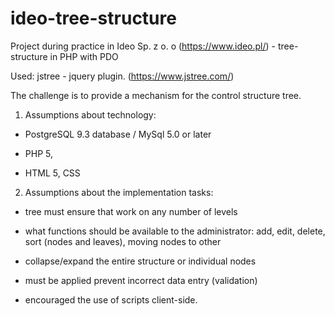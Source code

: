 # ideo-tree-structure
Project during practice in Ideo Sp. z o. o (https://www.ideo.pl/) - tree-structure in PHP with PDO

Used: jstree - jquery plugin. (https://www.jstree.com/)

The challenge is to provide a mechanism for the control structure tree.

1. Assumptions about technology:

  * PostgreSQL 9.3 database / MySql 5.0 or later

  * PHP 5,

  * HTML 5, CSS

2. Assumptions about the implementation tasks:

  * tree must ensure that work on any number of levels

  * what functions should be available to the administrator: add, edit, delete, sort (nodes and leaves), moving nodes to other

  * collapse/expand the entire structure or individual nodes

  * must be applied prevent incorrect data entry (validation)

  * encouraged the use of scripts client-side.
